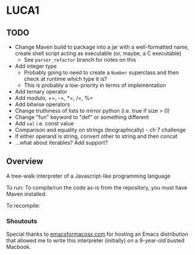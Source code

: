 # LUCA1

## TODO
- Change Maven build to package into a jar with a well-formatted name, create shell script acting as executable (or, maybe, a C executable)
  - See `parser_refactor` branch for notes on this
- Add integer type
  - Probably going to need to create a `Number` superclass and then check at runtime which type it is?
  - This is probably a low-priority in terms of implementation
- Add ternary operator
- Add modulo, +=, -=, *=, /=, %=
- Add bitwise operators
- Change truthiness of lists to mirror python (i.e. true if size > 0)
- Change "fun" keyword to "def" or something different
- Add `val` i.e. const value
- Comparison and equality on strings (lexigraphically) - ch 7 challenge
- If either operand is string, convert other to string and then concat
- ...what about iterables? Add support?

## Overview
A tree-walk interpreter of a Javascript-like programming language

To run:
To compile/run the code as-is from the repository, you must have Maven installed. 


To recompile:

### Shoutouts
Special thanks to [emacsformacosx.com](https://emacsformacosx.com/) for hosting an Emacs distribution that allowed me
to write this interpreter (initially) on a 9-year-old busted Macbook. 


